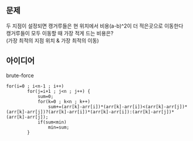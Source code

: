 ## 문제
두 지점이 설정되면 캥거루들은 현 위치에서 비용(a-b)^2이 더 적은곳으로 이동한다  
캥거루들이 모두 이동할 때 가장 적게 드는 비용은?  
(가장 최적의 지점 위치 & 가장 최적의 이동)

## 아이디어
brute-force  
```
for(i=0 ; i<n-1 ; i++)
		for(j=i+1 ; j<n ; j++) {
			sum=0;
			for(k=0 ; k<n ; k++)
				sum+=(arr[k]-arr[i])*(arr[k]-arr[i])<(arr[k]-arr[j])*(arr[k]-arr[j])?(arr[k]-arr[i])*(arr[k]-arr[i]):(arr[k]-arr[j])*(arr[k]-arr[j]);
			if(sum<min)
				min=sum;
		}
```
